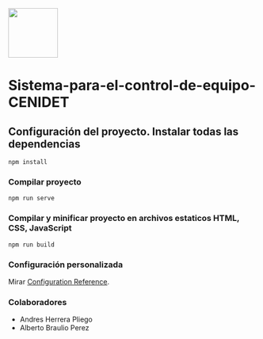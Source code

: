 <img src="https://lh3.googleusercontent.com/proxy/GQGfSTRSqKIbK2-T89DDtLXuSxNV4UWdKQG0ucoXbBig2uMKVyCB6wYFfwkKQVs5zz1CgaDbKZ0Wy-Swzkg0Z1SICrM34iXE4p5ADpr-SB09U_bSBHW3t8lD7Zb4OXJXpqzZH5Vc-BXZ4JWCcX3r9I5kbbOo" height="100" >
<h1> Sistema-para-el-control-de-equipo-CENIDET </h1>

## Configuración del proyecto. Instalar todas las dependencias
```
npm install
```

### Compilar proyecto
```
npm run serve
```

### Compilar y minificar proyecto en archivos estaticos HTML, CSS, JavaScript
```
npm run build
```


### Configuración personalizada
Mirar [Configuration Reference](https://cli.vuejs.org/config/).

### Colaboradores
<ul>
  <li>Andres Herrera Pliego</li>
  <li>Alberto Braulio Perez</li>
</ul>
